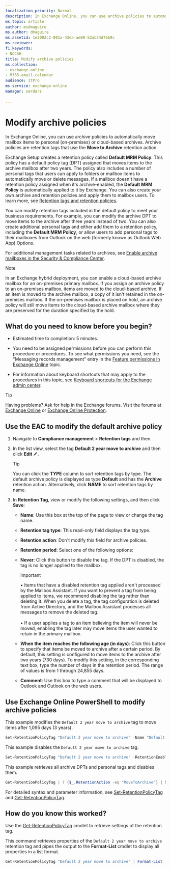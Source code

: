```yaml
---
localization_priority: Normal
description: In Exchange Online, you can use archive policies to automatically move mailbox items to personal (on-premises) or cloud-based archives. Archive policies are retention tags that use the Move to Archive retention action.
ms.topic: article
author: msdmaguire
ms.author: dmaguire
ms.assetid: 1e3002c2-801a-43ea-ae00-52ab34d76b9c
ms.reviewer: 
f1.keywords:
- NOCSH
title: Modify archive policies
ms.collection: 
- exchange-online
- M365-email-calendar
audience: ITPro
ms.service: exchange-online
manager: serdars

---
```


# Modify archive policies

In Exchange Online, you can use archive policies to automatically move mailbox items to personal (on-premises) or cloud-based archives. Archive policies are retention tags that use the **Move to Archive** retention action.

Exchange Setup creates a retention policy called **Default MRM Policy**. This policy has a default policy tag (DPT) assigned that moves items to the archive mailbox after two years. The policy also includes a number of personal tags that users can apply to folders or mailbox items to automatically move or delete messages. If a mailbox doesn't have a retention policy assigned when it's archive-enabled, the **Default MRM Policy** is automatically applied to it by Exchange. You can also create your own archive and retention policies and apply them to mailbox users. To learn more, see [Retention tags and retention policies](messaging-records-management/retention-tags-and-policies.md).

You can modify retention tags included in the default policy to meet your business requirements. For example, you can modify the archive DPT to move items to the archive after three years instead of two. You can also create additional personal tags and either add them to a retention policy, including the **Default MRM Policy**, or allow users to add personal tags to their mailboxes from Outlook on the web (formerly known as Outlook Web App) Options.

For additional management tasks related to archives, see [Enable archive mailboxes in the Security & Compliance Center](https://docs.microsoft.com/microsoft-365/compliance/enable-archive-mailboxes).

> [!NOTE]
> In an Exchange hybrid deployment, you can enable a cloud-based archive mailbox for an on-premises primary mailbox. If you assign an archive policy to an on-premises mailbox, items are moved to the cloud-based archive. If an item is moved to the archive mailbox, a copy of it isn't retained in the on-premises mailbox. If the on-premises mailbox is placed on hold, an archive policy will still move items to the cloud-based archive mailbox where they are preserved for the duration specified by the hold.

## What do you need to know before you begin?

- Estimated time to completion: 5 minutes.

- You need to be assigned permissions before you can perform this procedure or procedures. To see what permissions you need, see the "Messaging records management" entry in the [Feature permissions in Exchange Online](../permissions-exo/feature-permissions.md) topic.

- For information about keyboard shortcuts that may apply to the procedures in this topic, see [Keyboard shortcuts for the Exchange admin center](../accessibility/keyboard-shortcuts-in-admin-center.md).

> [!TIP]
> Having problems? Ask for help in the Exchange forums. Visit the forums at [Exchange Online](https://go.microsoft.com/fwlink/p/?linkId=267542) or [Exchange Online Protection](https://go.microsoft.com/fwlink/p/?linkId=285351).

## Use the EAC to modify the default archive policy

1. Navigate to **Compliance management** \> **Retention tags** and then.

2. In the list view, select the tag **Default 2 year move to archive** and then click **Edit** ![Edit icon](../media/ITPro_EAC_EditIcon.gif).

   > [!TIP]
   > You can click the **TYPE** column to sort retention tags by type. The default archive policy is displayed as type **Default** and has the **Archive** retention action. Alternatively, click **NAME** to sort retention tags by name.

3. In **Retention Tag**, view or modify the following settings, and then click **Save**:

   - **Name**: Use this box at the top of the page to view or change the tag name.

   - **Retention tag type**: This read-only field displays the tag type.

   - **Retention action**: Don't modify this field for archive policies.

   - **Retention period**: Select one of the following options:

   - **Never**: Click this button to disable the tag. If the DPT is disabled, the tag is no longer applied to the mailbox.

     > [!IMPORTANT]
     > • Items that have a disabled retention tag applied aren't processed by the Mailbox Assistant. If you want to prevent a tag from being applied to items, we recommend disabling the tag rather than deleting it. When you delete a tag, the tag configuration is deleted from Active Directory, and the Mailbox Assistant processes all messages to remove the deleted tag. <br/><br/>• If a user applies a tag to an item believing the item will never be moved, enabling the tag later may move items the user wanted to retain in the primary mailbox.

   - **When the item reaches the following age (in days)**: Click this button to specify that items be moved to archive after a certain period. By default, this setting is configured to move items to the archive after two years (730 days). To modify this setting, in the corresponding text box, type the number of days in the retention period. The range of values is from 1 through 24,855 days.

   - **Comment**: Use this box to type a comment that will be displayed to Outlook and Outlook on the web users.

## Use Exchange Online PowerShell to modify archive policies

This example modifies the `Default 2 year move to archive` tag to move items after 1,095 days (3 years).

```PowerShell
Set-RetentionPolicyTag "Default 2 year move to archive" -Name "Default 3 year move to archive" -AgeLimitForRetention 1095
```

This example disables the `Default 2 year move to archive` tag.

```PowerShell
Set-RetentionPolicyTag "Default 2 year move to archive" -RetentionEnabled $false
```

This example retrieves all archive DPTs and personal tags and disables them.

```PowerShell
Get-RetentionPolicyTag | ? {$_.RetentionAction -eq "MoveToArchive"} | Set-RetentionPolicyTag -RetentionEnabled $false
```

For detailed syntax and parameter information, see [Set-RetentionPolicyTag](https://docs.microsoft.com/powershell/module/exchange/set-retentionpolicytag) and [Get-RetentionPolicyTag](https://docs.microsoft.com/powershell/module/exchange/get-retentionpolicytag).

## How do you know this worked?

Use the [Get-RetentionPolicyTag](https://docs.microsoft.com/powershell/module/exchange/get-retentionpolicytag) cmdlet to retrieve settings of the retention tag.

This command retrieves properties of the `Default 2 year move to archive` retention tag and pipes the output to the **Format-List** cmdlet to display all properties in a list format.

```PowerShell
Get-RetentionPolicyTag "Default 2 year move to archive" | Format-List
```
